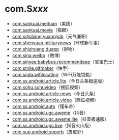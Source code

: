 # com.S*xxx*

- [com.sankuai.meituan](./com.sankuai.meituan/readme.md)（美团）
- [com.sankuai.movie](./com.sankuai.movie/readme.md)（猫眼）
- [com.sdjuliang.yuanqijob](./com.sdjuliang.yuanqijob/readme.md)（元气兼职）
- [com.shenyuan.militarynews](./com.shenyuan.militarynews/readme.md)（环球新军事）
- [com.shizhuang.duapp](./com.shizhuang.duapp/readme.md)（得物）
- [com.sina.weibo](./com.sina.weibo/readme.md)（微博）
- [com.sinyee.babybus.recommendapp](./com.sinyee.babybus.recommendapp/readme.md)（宝宝巴士）
- [com.smile.gifmaker](./com.sinyee.babybus.recommendapp/readme.md)（快手）
- [com.snda.wifilocating](./com.snda.wifilocating/readme.md)（WiFi万能钥匙）
- [com.ss.android.article.lite](./com.ss.android.article.lite/readme.md)（今日头条极速版）
- [com.sohu.sohuvideo](./com.sohu.sohuvideo/readme.md)（搜狐视频）
- [com.ss.android.article.news](./com.ss.android.article.news/readme.md)（今日头条）
- [com.ss.android.article.video](./com.ss.android.article.video/readme.md)（西瓜视频）
- [com.ss.android.auto](./com.ss.android.auto/readme.md)（懂车帝）
- [com.ss.android.ugc.aweme](./com.ss.android.ugc.aweme/readme.md)（抖音）
- [com.ss.android.ugc.aweme.lite](./com.ss.android.ugc.aweme.lite/readme.md)（抖音极速版）
- [com.ss.android.ugc.live](./com.ss.android.ugc.live/readme.md)（抖音火山版）
- [ com.sup.android.superb](./com.sup.android.superb/readme.md)（皮皮虾）